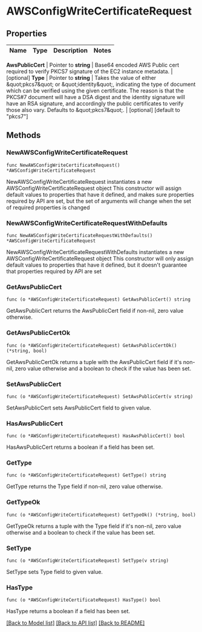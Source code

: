 # AWSConfigWriteCertificateRequest


## Properties

Name | Type | Description | Notes
------------ | ------------- | ------------- | -------------


**AwsPublicCert** | Pointer to **string** | Base64 encoded AWS Public cert required to verify PKCS7 signature of the EC2 instance metadata. | [optional] 
**Type** | Pointer to **string** | Takes the value of either \&quot;pkcs7\&quot; or \&quot;identity\&quot;, indicating the type of document which can be verified using the given certificate. The reason is that the PKCS#7 document will have a DSA digest and the identity signature will have an RSA signature, and accordingly the public certificates to verify those also vary. Defaults to \&quot;pkcs7\&quot;. | [optional] [default to "pkcs7"]



## Methods


### NewAWSConfigWriteCertificateRequest

`func NewAWSConfigWriteCertificateRequest() *AWSConfigWriteCertificateRequest`

NewAWSConfigWriteCertificateRequest instantiates a new AWSConfigWriteCertificateRequest object
This constructor will assign default values to properties that have it defined,
and makes sure properties required by API are set, but the set of arguments
will change when the set of required properties is changed

### NewAWSConfigWriteCertificateRequestWithDefaults

`func NewAWSConfigWriteCertificateRequestWithDefaults() *AWSConfigWriteCertificateRequest`

NewAWSConfigWriteCertificateRequestWithDefaults instantiates a new AWSConfigWriteCertificateRequest object
This constructor will only assign default values to properties that have it defined,
but it doesn't guarantee that properties required by API are set


### GetAwsPublicCert

`func (o *AWSConfigWriteCertificateRequest) GetAwsPublicCert() string`

GetAwsPublicCert returns the AwsPublicCert field if non-nil, zero value otherwise.

### GetAwsPublicCertOk

`func (o *AWSConfigWriteCertificateRequest) GetAwsPublicCertOk() (*string, bool)`

GetAwsPublicCertOk returns a tuple with the AwsPublicCert field if it's non-nil, zero value otherwise
and a boolean to check if the value has been set.

### SetAwsPublicCert

`func (o *AWSConfigWriteCertificateRequest) SetAwsPublicCert(v string)`

SetAwsPublicCert sets AwsPublicCert field to given value.


### HasAwsPublicCert

`func (o *AWSConfigWriteCertificateRequest) HasAwsPublicCert() bool`

HasAwsPublicCert returns a boolean if a field has been set.




### GetType

`func (o *AWSConfigWriteCertificateRequest) GetType() string`

GetType returns the Type field if non-nil, zero value otherwise.

### GetTypeOk

`func (o *AWSConfigWriteCertificateRequest) GetTypeOk() (*string, bool)`

GetTypeOk returns a tuple with the Type field if it's non-nil, zero value otherwise
and a boolean to check if the value has been set.

### SetType

`func (o *AWSConfigWriteCertificateRequest) SetType(v string)`

SetType sets Type field to given value.


### HasType

`func (o *AWSConfigWriteCertificateRequest) HasType() bool`

HasType returns a boolean if a field has been set.









[[Back to Model list]](../README.md#documentation-for-models) [[Back to API list]](../README.md#documentation-for-api-endpoints) [[Back to README]](../README.md)


